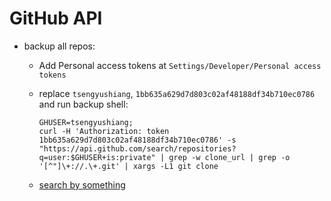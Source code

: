 # GitHub API

- backup all repos:

    - Add Personal access tokens at `Settings/Developer/Personal access tokens`
    - replace `tsengyushiang`, `1bb635a629d7d803c02af48188df34b710ec0786` and run backup shell:
    
        ```
        GHUSER=tsengyushiang; 
        curl -H 'Authorization: token 1bb635a629d7d803c02af48188df34b710ec0786' -s "https://api.github.com/search/repositories?q=user:$GHUSER+is:private" | grep -w clone_url | grep -o '[^"]\+://.\+.git' | xargs -L1 git clone
        ```
    - [search by something](https://docs.github.com/en/free-pro-team@latest/github/searching-for-information-on-github/searching-for-repositories)